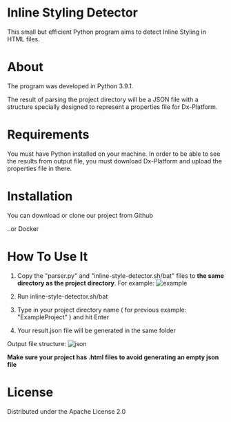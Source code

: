 # Inline Styling Detector

This small but efficient Python program aims to detect Inline Styling in HTML files.

# About

The program was developed in Python 3.9.1. 

The result of parsing the project directory will be a JSON file with a structure specially designed to represent a properties file for Dx-Platform.

# Requirements

You must have Python installed on your machine.
In order to be able to see the results from output file, you must download Dx-Platform and upload the properties file in there.

# Installation

You can download or clone our project from Github

..or Docker



# How To Use It

1. Copy the "parser.py" and "inline-style-detector.sh/bat" files to **the same directory as the project directory**.
For example:
![example](https://user-images.githubusercontent.com/48685393/112371832-bc55b680-8ce7-11eb-8171-ff3db919eebe.png)

2. Run inline-style-detector.sh/bat 
3. Type in your project directory name ( for previous example: "ExampleProject" ) and hit Enter
4. Your result.json file will be generated in the same folder

Output file structure:
![json](https://user-images.githubusercontent.com/48685393/112372627-b2808300-8ce8-11eb-8c47-30c906c81d2f.png)

**Make sure your project has .html files to avoid generating an empty json file**

# License 

Distributed under the Apache License 2.0
